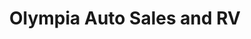---
title: "Olympia Auto Sales and RV"
url: /rochester/olympia-auto-sales-and-rv/
shop: Autohaus
---